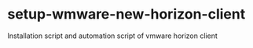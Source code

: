 # setup-wmware-new-horizon-client
Installation script and automation script of vmware horizon client
